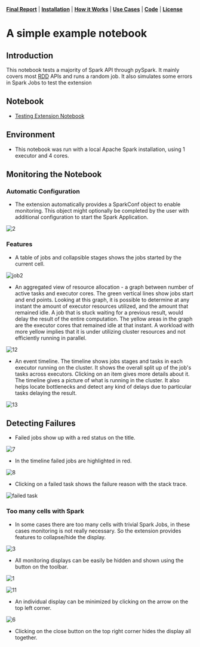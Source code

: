 
**[Final Report](index.md)** |
**[Installation](install.md)** |
**[How it Works](how.md)** |
**[Use Cases](usecases.md)** |
**[Code](https://github.com/krishnan-r/sparkmonitor)** |
**[License](https://github.com/krishnan-r/sparkmonitor/blob/master/LICENSE.md)**


# A simple example notebook

## Introduction
This notebook tests a majority of Spark API through pySpark.
It mainly covers most [RDD](https://spark.apache.org/docs/latest/rdd-programming-guide.html#resilient-distributed-datasets-rdds) APIs and runs a random job.
It also simulates some errors in Spark Jobs to test the extension

## Notebook 
- [Testing Extension Notebook](https://github.com/krishnan-r/sparkmonitor/blob/master/notebooks/Testing%20Extension.ipynb)

## Environment
- This notebook was run with a local Apache Spark installation, using 1 executor and 4 cores.

## Monitoring the Notebook

### Automatic Configuration
- The extension automatically provides a SparkConf object to enable monitoring. This object might optionally be completed by the user with additional configuration to start the Spark Application.

![2](https://user-images.githubusercontent.com/6822941/29601989-d5fe5474-87fb-11e7-8589-3a46e8d369e3.png)
### Features
- A table of jobs and collapsible stages shows the jobs started by the current cell.

![job2](https://user-images.githubusercontent.com/6822941/29753710-ff8849b6-8b94-11e7-8f9c-bdc59bf72143.gif)
- An aggregated view of resource allocation - a graph between number of active tasks and executor cores. The green vertical lines show jobs start and end points. Looking at this graph, it is possible to determine at any instant the amount of executor resources utilized, and the amount that remained idle. A job that is stuck waiting for a previous result, would delay the result of the entire computation. The yellow areas in the graph are the executor cores that remained idle at that instant. A workload with more yellow implies that it is under utilizing cluster resources and not efficiently running in parallel.

![12](https://user-images.githubusercontent.com/6822941/29601998-d657bbae-87fb-11e7-9354-d8b5c659e8df.png)
- An event timeline. The timeline shows jobs stages and tasks in each executor running on the cluster. It shows the overall split up of the job's tasks across executors. Clicking on an item gives more details about it. The timeline gives a picture of what is running in the cluster. It also helps locate bottlenecks and detect any kind of delays due to particular tasks delaying the result.

![13](https://user-images.githubusercontent.com/6822941/29601997-d6533840-87fb-11e7-90ce-daa0fe73b9e5.png)
## Detecting Failures
- Failed jobs show up with a red status on the title.

![7](https://user-images.githubusercontent.com/6822941/29601995-d632b66a-87fb-11e7-957c-0ddc5dea40f3.png)
- In the timeline failed jobs are highlighted in red.

![8](https://user-images.githubusercontent.com/6822941/29601992-d629a30e-87fb-11e7-819b-3526ae1fdab4.png)
- Clicking on a failed task shows the failure reason with the stack trace. 

![failed task](https://user-images.githubusercontent.com/6822941/29752553-113f6688-8b7e-11e7-8352-1a17da68b3f3.png)

### Too many cells with Spark
- In some cases there are too many cells with trivial Spark Jobs, in these cases monitoring is not really necessary. So the extension provides features to collapse/hide the display.

![3](https://user-images.githubusercontent.com/6822941/29601991-d62868c2-87fb-11e7-819c-20f9eb0663e0.png)

- All monitoring displays can be easily be hidden and shown using the button on the toolbar.

![1](https://user-images.githubusercontent.com/6822941/29601987-d5d4c500-87fb-11e7-92ca-05a634da5189.png)

![11](https://user-images.githubusercontent.com/6822941/29601996-d652db0c-87fb-11e7-983e-f9fa40325696.png)

- An individual display can be minimized by clicking on the arrow on the top left corner.

![6](https://user-images.githubusercontent.com/6822941/29601993-d62db44e-87fb-11e7-8737-d6d36f838ef6.png)

- Clicking on the close button on the top right corner hides the display all together.



